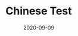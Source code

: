 ---
title: Chinese Test
description: 这是一个副标题
date: 2020-09-09
slug: first-post
image: helena-hertz-wWZzXlDpMog-unsplash.jpg
categories:
    - LtA Updates
---